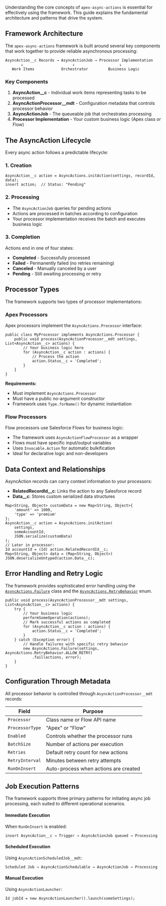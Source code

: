 Understanding the core concepts of `apex-async-actions` is essential for effectively using the framework. This guide explains the fundamental architecture and patterns that drive the system.

## Framework Architecture

The `apex-async-actions` framework is built around several key components that work together to provide reliable asynchronous processing:

```
AsyncAction__c Records → AsyncActionJob → Processor Implementation
       ↓                      ↓                    ↓
   Work Items            Orchestrator         Business Logic
```

### Key Components

1. **AsyncAction\_\_c** - Individual work items representing tasks to be processed
2. **AsyncActionProcessor\_\_mdt** - Configuration metadata that controls processor behavior
3. **AsyncActionJob** - The queueable job that orchestrates processing
4. **Processor Implementation** - Your custom business logic (Apex class or Flow)

## The AsyncAction Lifecycle

Every async action follows a predictable lifecycle:

### 1. Creation

```apex
AsyncAction__c action = AsyncActions.initAction(settings, recordId, data);
insert action;  // Status: "Pending"
```

### 2. Processing

-   The `AsyncActionJob` queries for pending actions
-   Actions are processed in batches according to configuration
-   Your processor implementation receives the batch and executes business logic

### 3. Completion

Actions end in one of four states:

-   **Completed** - Successfully processed
-   **Failed** - Permanently failed (no retries remaining)
-   **Canceled** - Manually canceled by a user
-   **Pending** - Still awaiting processing or retry

## Processor Types

The framework supports two types of processor implementations:

### Apex Processors

Apex processors implement the `AsyncActions.Processor` interface:

```apex
public class MyProcessor implements AsyncActions.Processor {
	public void process(AsyncActionProcessor__mdt settings, List<AsyncAction__c> actions) {
		// Your business logic here
		for (AsyncAction__c action : actions) {
			// Process the action
			action.Status__c = 'Completed';
		}
	}
}
```

**Requirements:**

-   Must implement `AsyncActions.Processor`
-   Must have a public no-argument constructor
-   Framework uses `Type.forName()` for dynamic instantiation

### Flow Processors

Flow processors use Salesforce Flows for business logic:

-   The framework uses `AsyncActionFlowProcessor` as a wrapper
-   Flows must have specific input/output variables
-   Uses `Invocable.Action` for automatic bulkification
-   Ideal for declarative logic and non-developers

## Data Context and Relationships

AsyncAction records can carry context information to your processors:

-   **RelatedRecordId\_\_c**: Links the action to any Salesforce record
-   **Data\_\_c**: Stores custom serialized data structures

```apex
Map<String, Object> customData = new Map<String, Object>{
    'amount' => 1000,
    'type' => 'premium'
};
AsyncAction__c action = AsyncActions.initAction(
    settings,
    someAccountId,
    JSON.serialize(customData)
);
// Later in processor:
Id accountId = (Id) action.RelatedRecordId__c;
Map<String, Object> data = (Map<String, Object>) JSON.deserializeUntyped(action.Data__c);
```

## Error Handling and Retry Logic

The framework provides sophisticated error handling using the [`AsyncActions.Failure`](./The-AsyncActions.Failure-Class) class and the [`AsyncActions.RetryBehavior`](./The-AsyncActions.RetryBehavior-Enum) enum.

```apex
public void process(AsyncActionProcessor__mdt settings, List<AsyncAction__c> actions) {
    try {
        // Your business logic
        performSomeOperation(actions);
        // Mark successful actions as completed
        for (AsyncAction__c action : actions) {
            action.Status__c = 'Completed';
        }
    } catch (Exception error) {
        // Handle failures with specific retry behavior
        new AsyncActions.Failure(settings, AsyncActions.RetryBehavior.ALLOW_RETRY)
            .fail(actions, error);
    }
}
```

## Configuration Through Metadata

All processor behavior is controlled through `AsyncActionProcessor__mdt` records:

| Field           | Purpose                               |
| --------------- | ------------------------------------- |
| `Processor`     | Class name or Flow API name           |
| `ProcessorType` | "Apex" or "Flow"                      |
| `Enabled`       | Controls whether the processor runs   |
| `BatchSize`     | Number of actions per execution       |
| `Retries`       | Default retry count for new actions   |
| `RetryInterval` | Minutes between retry attempts        |
| `RunOnInsert`   | Auto-process when actions are created |

## Job Execution Patterns

The framework supports three primary patterns for initiating async job processing, each suited to different operational scenarios.

#### Immediate Execution

When `RunOnInsert` is enabled:

```
insert AsyncAction__c → Trigger → AsyncActionJob queued → Processing
```

#### Scheduled Execution

Using `AsyncActionScheduledJob__mdt`:

```
Scheduled Job → AsyncActionSchedulable → AsyncActionJob → Processing
```

#### Manual Execution

Using `AsyncActionLauncher`:

```apex
Id jobId = new AsyncActionLauncher().launch(someSettings);
```
